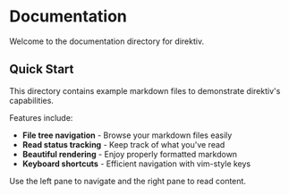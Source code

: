 # Documentation

Welcome to the documentation directory for direktiv.

## Quick Start

This directory contains example markdown files to demonstrate direktiv's capabilities.

Features include:

- **File tree navigation** - Browse your markdown files easily
- **Read status tracking** - Keep track of what you've read
- **Beautiful rendering** - Enjoy properly formatted markdown
- **Keyboard shortcuts** - Efficient navigation with vim-style keys

Use the left pane to navigate and the right pane to read content.